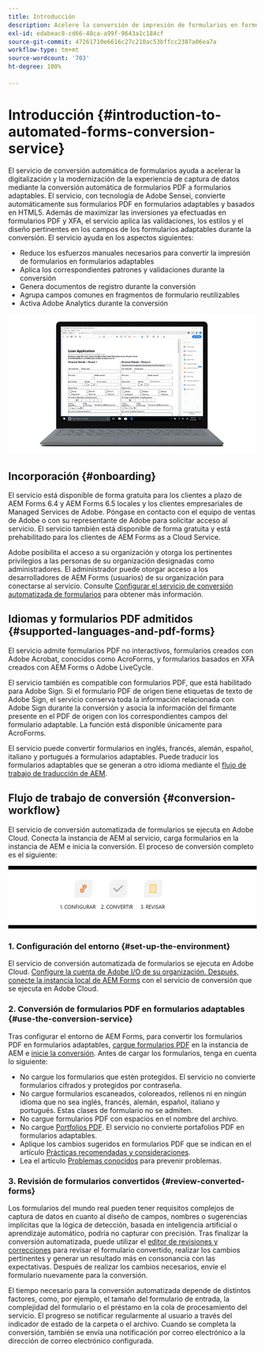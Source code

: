 ```yaml
---
title: Introducción
description: Acelere la conversión de impresión de formularios en formularios adaptables
exl-id: edabeac8-cd66-48ca-a99f-9643a1c184cf
source-git-commit: 47261710e6616c27c210ac53bffcc2387a06ea7a
workflow-type: tm+mt
source-wordcount: '703'
ht-degree: 100%

---
```


# Introducción {#introduction-to-automated-forms-conversion-service}

El servicio de conversión automática de formularios ayuda a acelerar la digitalización y la modernización de la experiencia de captura de datos mediante la conversión automática de formularios PDF a formularios adaptables. El servicio, con tecnología de Adobe Sensei, convierte automáticamente sus formularios PDF en formularios adaptables y basados en HTML5. Además de maximizar las inversiones ya efectuadas en formularios PDF y XFA, el servicio aplica las validaciones, los estilos y el diseño pertinentes en los campos de los formularios adaptables durante la conversión. El servicio ayuda en los aspectos siguientes:

* Reduce los esfuerzos manuales necesarios para convertir la impresión de formularios en formularios adaptables
* Aplica los correspondientes patrones y validaciones durante la conversión
* Genera documentos de registro durante la conversión
* Agrupa campos comunes en fragmentos de formulario reutilizables
* Activa Adobe Analytics durante la conversión

![Es sencillo. Facilítenos los formularios de origen y nosotros nos encargamos de todo. Le proporcionaremos formularios adaptables y atractivos. Siempre puede ajustar el resultado a su gusto. ](assets/pdf-to-adaptive-form-gitx50.gif)

## Incorporación {#onboarding}

El servicio está disponible de forma gratuita para los clientes a plazo de AEM Forms 6.4 y AEM Forms 6.5 locales y los clientes empresariales de Managed Services de Adobe. Póngase en contacto con el equipo de ventas de Adobe o con su representante de Adobe para solicitar acceso al servicio. El servicio también está disponible de forma gratuita y está prehabilitado para los clientes de AEM Forms as a Cloud Service.

Adobe posibilita el acceso a su organización y otorga los pertinentes privilegios a las personas de su organización designadas como administradores. El administrador puede otorgar acceso a los desarrolladores de AEM Forms (usuarios) de su organización para conectarse al servicio. Consulte [Configurar el servicio de conversión automatizada de formularios](configure-service.md) para obtener más información.

## Idiomas y formularios PDF admitidos {#supported-languages-and-pdf-forms}

El servicio admite formularios PDF no interactivos, formularios creados con Adobe Acrobat, conocidos como AcroForms, y formularios basados en XFA creados con AEM Forms o Adobe LiveCycle.

El servicio también es compatible con formularios PDF, que está habilitado para Adobe Sign. Si el formulario PDF de origen tiene etiquetas de texto de Adobe Sign, el servicio conserva toda la información relacionada con Adobe Sign durante la conversión y asocia la información del firmante presente en el PDF de origen con los correspondientes campos del formulario adaptable. La función está disponible únicamente para AcroForms.

El servicio puede convertir formularios en inglés, francés, alemán, español, italiano y portugués a formularios adaptables. Puede traducir los formularios adaptables que se generan a otro idioma mediante el [flujo de trabajo de traducción de AEM](https://helpx.adobe.com/es/experience-manager/6-5/forms/using/using-aem-translation-workflow-to-localize-adaptive-forms.html).

## Flujo de trabajo de conversión  {#conversion-workflow}

El servicio de conversión automatizada de formularios se ejecuta en Adobe Cloud. Conecta la instancia de AEM al servicio, carga formularios en la instancia de AEM e inicia la conversión. El proceso de conversión completo es el siguiente:

![Flujo de trabajo](assets/conversion-workflow.png)

### 1. Configuración del entorno {#set-up-the-environment}

El servicio de conversión automatizada de formularios se ejecuta en Adobe Cloud. [Configure la cuenta de Adobe I/O de su organización. Después, conecte la instancia local de AEM Forms](configure-service.md) con el servicio de conversión que se ejecuta en Adobe Cloud.

### 2. Conversión de formularios PDF en formularios adaptables {#use-the-conversion-service}

Tras configurar el entorno de AEM Forms, para convertir los formularios PDF en formularios adaptables, [cargue formularios PDF](convert-existing-forms-to-adaptive-forms.md) en la instancia de AEM e [inicie la conversión](convert-existing-forms-to-adaptive-forms.md#run-the-conversion). Antes de cargar los formularios, tenga en cuenta lo siguiente:

* No cargue los formularios que estén protegidos. El servicio no convierte formularios cifrados y protegidos por contraseña.
* No cargue formularios escaneados, coloreados, rellenos ni en ningún idioma que no sea inglés, francés, alemán, español, italiano y portugués. Estas clases de formulario no se admiten.
* No cargue formularios PDF con espacios en el nombre del archivo.
* No cargue [Portfolios PDF](https://helpx.adobe.com/es/acrobat/using/overview-pdf-portfolios.html). El servicio no convierte portafolios PDF en formularios adaptables.
* Aplique los cambios sugeridos en formularios PDF que se indican en el artículo [Prácticas recomendadas y consideraciones](styles-and-pattern-considerations-and-best-practices.md).
* Lea el artículo [Problemas conocidos](known-issues.md) para prevenir problemas.

### 3. Revisión de formularios convertidos {#review-converted-forms}

Los formularios del mundo real pueden tener requisitos complejos de captura de datos en cuanto al diseño de campos, nombres o sugerencias implícitas que la lógica de detección, basada en inteligencia artificial o aprendizaje automático, podría no capturar con precisión. Tras finalizar la conversión automatizada, puede utilizar el [editor de revisiones y correcciones](review-correct-ui-edited.md) para revisar el formulario convertido, realizar los cambios pertinentes y generar un resultado más en consonancia con las expectativas. Después de realizar los cambios necesarios, envíe el formulario nuevamente para la conversión.

El tiempo necesario para la conversión automatizada depende de distintos factores, como, por ejemplo, el tamaño del formulario de entrada, la complejidad del formulario o el préstamo en la cola de procesamiento del servicio. El progreso se notificar regularmente al usuario a través del indicador de estado de la carpeta o el archivo. Cuando se completa la conversión, también se envía una notificación por correo electrónico a la dirección de correo electrónico configurada.

